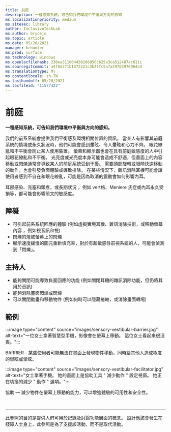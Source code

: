 ```yaml
---
title: 前庭
description: 一種感知系統，可告知我們環境中平衡與方向的感知
ms.localizationpriority: medium
ms.sitesec: library
author: InclusiveTechLab
ms.author: brycejo
ms.topic: article
ms.date: 05/20/2021
manager: krhunter
ms.prod: surface
ms.technology: windows
ms.openlocfilehash: 230ea311004430206956c625a3ca512487ac611c
ms.sourcegitcommit: a4f8d271b1372321c3b45fc5a7a29703976964a4
ms.translationtype: MT
ms.contentlocale: zh-TW
ms.lasthandoff: 05/20/2021
ms.locfileid: "11577422"
---
```

# <a name="vestibular"></a>前庭

**一種感知系統，可告知我們環境中平衡與方向的感知。**

我們的前系系統會提供我們平衡感及環境相關位置的資訊。 當某人有影響其前庭系統的情境或永久狀況時，他們可能會感到暈眩、令人暈眩和心力不齊。 眼花繚亂和不平衡會防止某人使用裝置。 螢幕和顯示器也會在具有前庭敏感度的人中引起眼花繚亂和不平衡。 光亮度或光亮度本身可能會造成不舒適，但畫面上的內容移動或閃爍通常會導致某人的前庭系統受到干擾。 需要頭部旋轉或眼睛快速移動的動作，也會引發負面體驗或導致排除。 在某些情況下，雜訊消除耳機可能會讓使用者感到不自在和眼花繚亂，可能是因為取消的震動會如何影響內耳。

耳部感染、充塞和頭疼，或長期狀況 ，例如 vert格、Meniere 氏症或內耳永久受損等，都可能會影響前文的敏感度。

## <a name="barriers"></a>障礙
* 可引起前系系統回應的體驗 (例如虛擬實境耳機、雜訊消除技術，或移動螢幕內容 ，例如視音訊和視) 
* 閃爍的燈或螢幕上的閃爍
* 顯示速度緩慢的圖元重新填充率，對於有超敏感性前視系統的人，可能會偵測到「閃爍」。

## <a name="facilitators"></a>主持人
* 能夠關閉可能導致負面回應的功能 (例如關閉耳機的雜訊消除功能，但仍將其用於音訊) 
* 能夠消除畫面閃爍或閃爍
* 可以關閉動畫和移動物件 (例如何時可以隱藏捲軸，或消除畫面轉場) 

## <a name="examples"></a>範例

:::image type="content" source="images/sensory-vestibular-barrier.jpg" alt-text="一位女士拿著智慧型手機，影像會在螢幕上移動。 這位女士看起來很沮喪。":::

BARRIER - 某些使用者可能無法在畫面上發現物件移動，同時給其他人造成極度的暈眩或暈眩。 

:::image type="content" source="images/sensory-vestibular-facilitator.jpg" alt-text="女士拿著手機。 她的畫面上是協助工具 &quot; 減少動作 &quot; 設定視窗。 她正在切換的減少 &quot; 動作 &quot; 選項。":::

協助 — 減少物件在螢幕上移動的能力，可以增強體驗的可用性和安全性。 

&nbsp;

[comment]: # (頁腳語句)
___
此參照的目的是提供人們可用於記錄及討論功能層面的概念。 設計應該會發生在殘障人士身上，此參照是為了支援該活動，而不是取代活動。 